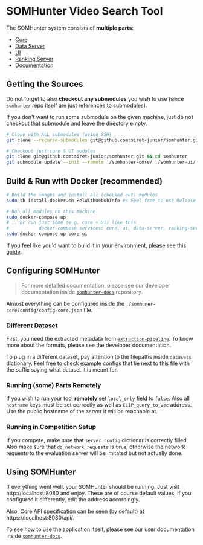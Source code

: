 # SOMHunter Video Search Tool

The SOMHunter system consists of **multiple parts**:
* [Core](https://github.com/siret-junior/somhunter-core)
* [Data Server](https://github.com/siret-junior/somhunter-data-server/) 
* [UI](https://github.com/siret-junior/somhunter-ui/)
* [Ranking Server](https://github.com/siret-junior/ranking-server/)
* [Documentation](https://github.com/siret-junior/somhunter-docs/)


## Getting the Sources
Do not forget to also **checkout any submodules** you wish to use (since `somhunter` repo itself are just references to submodules). 

If you don't want to run some submodule on the given machine, just do not checkout that submodule and leave the directory empty.
```sh
# Clone with ALL submodules (using SSH)
git clone --recurse-submodules git@github.com:siret-junior/somhunter.git

# Checkout just core & UI modules
git clone git@github.com:siret-junior/somhunter.git && cd somhunter
git submodule update --init --remote ./somhunter-core/ ./somhunter-ui/
```

## **Build & Run with Docker (recommended)**
```sh
# Build the images and install all (checked out) modules
sudo sh install-docker.sh RelWithDebubInfo #< Feel free to use Release or Debug build type as well

# Run all modules on this machine
sudo docker-compose up
# .. or run just some (e.g. core + UI) like this
#           docker-compose services: core, ui, data-server, ranking-server
sudo docker-compose up core ui

```
If you feel like you'd want to build it in your environment, please see [this guide](HOWTO-build-native).

## **Configuring SOMHunter**
> For more detailed documentation, please see our developer documentation inside [`somhunter-docs`](https://github.com/siret-junior/somhunter-docs) repository.

Almost everything can be configured inside the `./somhuner-core/config/config-core.json` file. 

### Different Dataset
First, you need the extracted metadata from [`extraction-pipeline`](https://github.com/siret-junior/extraction-pipeline). To know more about the formats, please see the developer documentation.

To plug in a different dataset, pay attention to the filepaths inside `datasets` dictionary. Feel free to check example configs that lie next to this file with the suffix saying what dataset it is meant for.

### Running (some) Parts Remotely
If you wish to run your tool **remotely** set `local_only` field to `false`. Also all `hostname` keys must be set correctly as well as `CLIP_query_to_vec` address. Use the public hostname of the server it will be reachable at.

### Running in Competition Setup
If you compete, make sure that `server_config` dictionar is correctly filled. Also make sure that `do_network_requests` is `true`, otherwise the network requests to the evaluation server will be imitated but not actually done.

## **Using SOMHunter**

If everything went well, your SOMHunter should be running. Just visit http://localhost:8080 and enjoy. These are of course default values, if you configured it differently, edit the address accordingly.

Also, Core API specification can be seen (by default) at https://localhost:8080/api/.

To see how to use the application itself, please see our user documentation inside [`somhunter-docs`](https://github.com/siret-junior/somhunter-docs).

